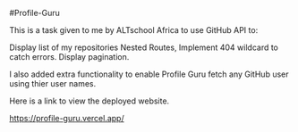 #Profile-Guru

This is a task given to me by ALTschool Africa to use GitHub API to:

Display list of my repositories
Nested Routes,
Implement 404 wildcard to catch errors.
Display pagination.

I also added extra functionality to enable Profile Guru fetch any GitHub user using thier user names.

Here is a link to view the deployed website.

https://profile-guru.vercel.app/
